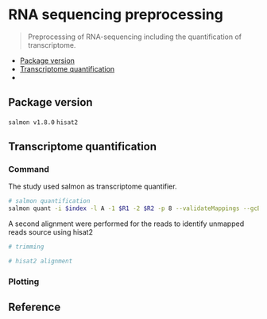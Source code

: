 # RNA sequencing preprocessing
> Preprocessing of RNA-sequencing including the quantification of transcriptome.

* [Package version](#package-version)
* [Transcriptome quantification](#transcriptome-quantification)
* [](#queried-dataset)

## Package version
`salmon v1.8.0`
`hisat2`

## Transcriptome quantification

### Command
The study used salmon as transcriptome quantifier.

```sh
# salmon quantification
salmon quant -i $index -l A -1 $R1 -2 $R2 -p 8 --validateMappings --gcBias --seqBias --recoverOrphans -o $output
```

A second alignment were performed for the reads to identify unmapped reads source using hisat2
```sh
# trimming

# hisat2 alignment
```

### Plotting

## Reference
